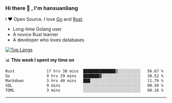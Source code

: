 ### Hi there 👋 , I'm hanxuanliang

<!--
**hanxuanliang/hanxuanliang** is a ✨ _special_ ✨ repository because its `README.md` (this file) appears on your GitHub profile.

Here are some ideas to get you started:

- 🔭 I’m currently working on ...
- 🌱 I’m currently learning ...
- 👯 I’m looking to collaborate on ...
- 🤔 I’m looking for help with ...
- 💬 Ask me about ...
- 📫 How to reach me: ...
- 😄 Pronouns: ...
- ⚡ Fun fact: ...
-->
I ❤ Open Source. I love [Go](https://golang.org) and [Rust](https://www.rust-lang.org/zh-CN/).

* Long-time Golang user
* A novice Rust learner
* A developer who loves databases

[![Top Langs](https://github-readme-stats.vercel.app/api?username=hanxuanliang&show_icons=true&count_private=true&line_height=40)](https://github.com/anuraghazra/github-readme-stats)

📊 **This week I spent my time on**
<!--START_SECTION:waka-->

```txt
Rust              17 hrs 38 mins  ██████████████▒░░░░░░░░░░   56.67 %
Go                9 hrs 29 mins   ███████▓░░░░░░░░░░░░░░░░░   30.52 %
Markdown          3 hrs 40 mins   ███░░░░░░░░░░░░░░░░░░░░░░   11.79 %
SQL               9 mins          ░░░░░░░░░░░░░░░░░░░░░░░░░   00.50 %
TOML              3 mins          ░░░░░░░░░░░░░░░░░░░░░░░░░   00.16 %
```

<!--END_SECTION:waka-->

***

